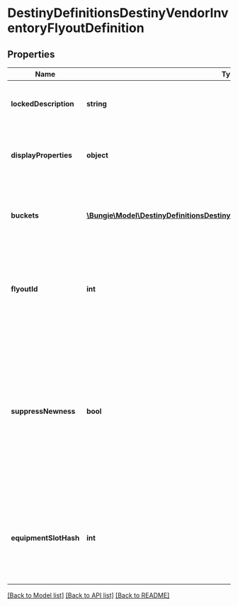 # DestinyDefinitionsDestinyVendorInventoryFlyoutDefinition

## Properties
Name | Type | Description | Notes
------------ | ------------- | ------------- | -------------
**lockedDescription** | **string** | If the flyout is locked, this is the reason why. | [optional] 
**displayProperties** | **object** | The title and other common properties of the flyout. | [optional] 
**buckets** | [**\Bungie\Model\DestinyDefinitionsDestinyVendorInventoryFlyoutBucketDefinition[]**](DestinyDefinitionsDestinyVendorInventoryFlyoutBucketDefinition.md) | A list of inventory buckets and other metadata to show on the screen. | [optional] 
**flyoutId** | **int** | An identifier for the flyout, in case anything else needs to refer to them. | [optional] 
**suppressNewness** | **bool** | If this is true, don&#39;t show any of the glistening \&quot;this is a new item\&quot; UI elements, like we show on the inventory items themselves in in-game UI. | [optional] 
**equipmentSlotHash** | **int** | If this flyout is meant to show you the contents of the player&#39;s equipment slot, this is the slot to show. | [optional] 

[[Back to Model list]](../README.md#documentation-for-models) [[Back to API list]](../README.md#documentation-for-api-endpoints) [[Back to README]](../README.md)


